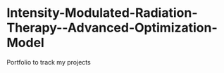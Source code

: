 # Intensity-Modulated-Radiation-Therapy--Advanced-Optimization-Model
Portfolio to track my projects
